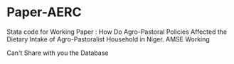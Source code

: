 # Paper-AERC

Stata code for Working Paper : How Do Agro-Pastoral Policies Affected the Dietary Intake of Agro-Pastoralist Household in Niger. AMSE Working 



Can't Share with you the Database
